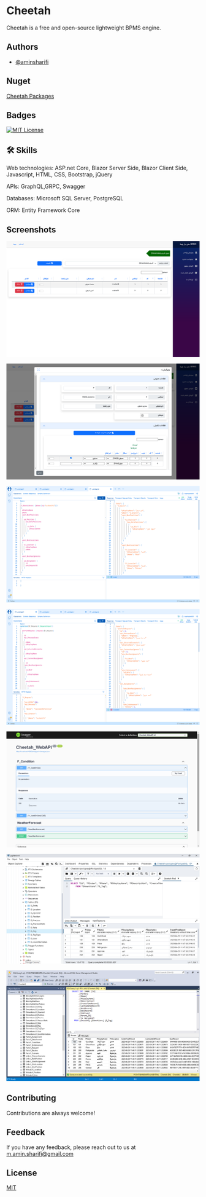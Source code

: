 
# Cheetah

Cheetah is a free and open-source lightweight BPMS engine. 


## Authors

- [@aminsharifi](https://github.com/aminsharifi)

## Nuget

<a href="https://www.nuget.org/profiles/aminsharifi">Cheetah Packages</a>

## Badges

[![MIT License](https://img.shields.io/badge/License-MIT-green.svg)](https://choosealicense.com/licenses/mit/)

## 🛠 Skills

Web technologies: ASP.net Core, Blazor Server Side, Blazor Client Side, Javascript, HTML, CSS, Bootstrap, jQuery

APIs: GraphQL,GRPC, Swagger

Databases: Microsoft SQL Server, PostgreSQL

ORM: Entity Framework Core

## Screenshots

![Blazor Table](https://raw.githubusercontent.com/aminsharifi/Cheetah/master/cheetah_graphql/Cheetah/Blazor_Table.png)

![Blazor Upsert Table](https://raw.githubusercontent.com/aminsharifi/Cheetah/master/cheetah_graphql/Cheetah/Blazor_Upsert_Table.png)

![GraphQL Query](https://raw.githubusercontent.com/aminsharifi/Cheetah/master/cheetah_graphql/Cheetah/GraphQL_Query.png)

![GraphQL Mutation](https://raw.githubusercontent.com/aminsharifi/Cheetah/master/cheetah_graphql/Cheetah/GraphQL_Mutation.png)

![Swagger](https://raw.githubusercontent.com/aminsharifi/Cheetah/master/cheetah_graphql/Cheetah/Swagger.png)

![Postgres](https://raw.githubusercontent.com/aminsharifi/Cheetah/master/cheetah_graphql/Cheetah/Postgres.png)

![SQL_Sever](https://raw.githubusercontent.com/aminsharifi/Cheetah/master/cheetah_graphql/Cheetah/SQL_Sever.png)

## Contributing

Contributions are always welcome!


## Feedback

If you have any feedback, please reach out to us at m.amin.sharifi@gmail.com


## License

[MIT](https://choosealicense.com/licenses/mit/)

